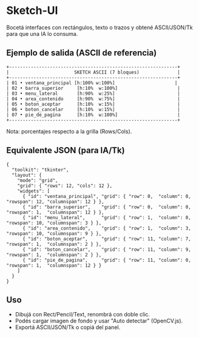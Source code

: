 # Sketch-UI

Bocetá interfaces con rectángulos, texto o trazos y obtené ASCII/JSON/Tk para que una IA lo consuma.

## Ejemplo de salida (ASCII de referencia)

    +--------------------------------------------------------------+
    |                        SKETCH ASCII (7 bloques)              |
    +--------------------------------------------------------------+
    | 01 • ventana_principal [h:100% w:100%]                      |
    | 02 • barra_superior     [h:10%  w:100%]                      |
    | 03 • menu_lateral       [h:90%  w:25%]                       |
    | 04 • area_contenido     [h:90%  w:75%]                       |
    | 05 • boton_aceptar      [h:10%  w:15%]                       |
    | 06 • boton_cancelar     [h:10%  w:15%]                       |
    | 07 • pie_de_pagina      [h:10%  w:100%]                      |
    +--------------------------------------------------------------+

Nota: porcentajes respecto a la grilla (Rows/Cols).

## Equivalente JSON (para IA/Tk)

    {
      "toolkit": "tkinter",
      "layout": {
        "mode": "grid",
        "grid": { "rows": 12, "cols": 12 },
        "widgets": [
          { "id": "ventana_principal", "grid": { "row": 0,  "column": 0, "rowspan": 12, "columnspan": 12 } },
          { "id": "barra_superior",    "grid": { "row": 0,  "column": 0, "rowspan": 1,  "columnspan": 12 } },
          { "id": "menu_lateral",      "grid": { "row": 1,  "column": 0, "rowspan": 10, "columnspan": 3 } },
          { "id": "area_contenido",    "grid": { "row": 1,  "column": 3, "rowspan": 10, "columnspan": 9 } },
          { "id": "boton_aceptar",     "grid": { "row": 11, "column": 7, "rowspan": 1,  "columnspan": 2 } },
          { "id": "boton_cancelar",    "grid": { "row": 11, "column": 9, "rowspan": 1,  "columnspan": 2 } },
          { "id": "pie_de_pagina",     "grid": { "row": 11, "column": 0, "rowspan": 1,  "columnspan": 12 } }
        ]
      }
    }

## Uso
- Dibujá con Rect/Pencil/Text, renombrá con doble clic.
- Podés cargar imagen de fondo y usar \"Auto detectar\" (OpenCV.js).
- Exportá ASCII/JSON/Tk o copiá del panel.
